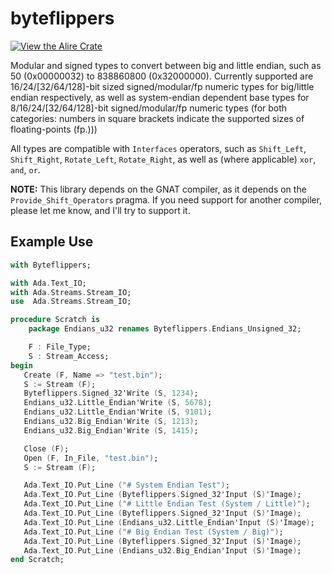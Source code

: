 # byteflippers

[![View the Alire Crate](https://img.shields.io/endpoint?url=https://alire.ada.dev/badges/byteflippers.json)](https://alire.ada.dev/crates/byteflippers)

Modular and signed types to convert between big and little endian, such as 50 (0x00000032) to 838860800 (0x32000000). Currently supported are 16/24/[32/64/128]-bit sized signed/modular/fp numeric types for big/little endian respectively, as well as system-endian dependent base types for 8/16/24/[32/64/128]-bit signed/modular/fp numeric types (for both categories: numbers in square brackets indicate the supported sizes of floating-points (fp.)))

All types are compatible with `Interfaces` operators, such as `Shift_Left`, `Shift_Right`, `Rotate_Left`, `Rotate_Right`, as well as (where applicable) `xor`, `and`, `or`.

**NOTE:** This library depends on the GNAT compiler, as it depends on the `Provide_Shift_Operators` pragma. If you need support for another compiler, please let me know, and I'll try to support it.

## Example Use

```ada
with Byteflippers;

with Ada.Text_IO;
with Ada.Streams.Stream_IO;
use  Ada.Streams.Stream_IO;

procedure Scratch is
    package Endians_u32 renames Byteflippers.Endians_Unsigned_32;

    F : File_Type;
    S : Stream_Access;
begin
   Create (F, Name => "test.bin");
   S := Stream (F);
   Byteflippers.Signed_32'Write (S, 1234);
   Endians_u32.Little_Endian'Write (S, 5678);
   Endians_u32.Little_Endian'Write (S, 9101);
   Endians_u32.Big_Endian'Write (S, 1213);
   Endians_u32.Big_Endian'Write (S, 1415);

   Close (F);   
   Open (F, In_File, "test.bin");
   S := Stream (F);

   Ada.Text_IO.Put_Line ("# System Endian Test");
   Ada.Text_IO.Put_Line (Byteflippers.Signed_32'Input (S)'Image);
   Ada.Text_IO.Put_Line ("# Little Endian Test (System / Little)");
   Ada.Text_IO.Put_Line (Byteflippers.Signed_32'Input (S)'Image);
   Ada.Text_IO.Put_Line (Endians_u32.Little_Endian'Input (S)'Image);
   Ada.Text_IO.Put_Line ("# Big Endian Test (System / Big)");
   Ada.Text_IO.Put_Line (Byteflippers.Signed_32'Input (S)'Image);
   Ada.Text_IO.Put_Line (Endians_u32.Big_Endian'Input (S)'Image);
end Scratch;
```

